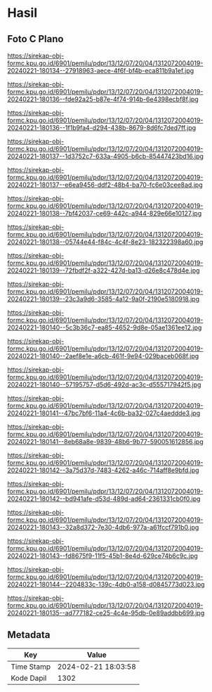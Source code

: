 # Hasil

## Foto C Plano

https://sirekap-obj-formc.kpu.go.id/6901/pemilu/pdpr/13/12/07/20/04/1312072004019-20240221-180134--27918963-aece-4f6f-bf4b-eca811b9a1ef.jpg

https://sirekap-obj-formc.kpu.go.id/6901/pemilu/pdpr/13/12/07/20/04/1312072004019-20240221-180136--fde92a25-b87e-4f74-914b-6e4398ecbf8f.jpg

https://sirekap-obj-formc.kpu.go.id/6901/pemilu/pdpr/13/12/07/20/04/1312072004019-20240221-180136--1f1b9fa4-d294-438b-8679-8d6fc7ded7ff.jpg

https://sirekap-obj-formc.kpu.go.id/6901/pemilu/pdpr/13/12/07/20/04/1312072004019-20240221-180137--1d3752c7-633a-4905-b6cb-85447423bd16.jpg

https://sirekap-obj-formc.kpu.go.id/6901/pemilu/pdpr/13/12/07/20/04/1312072004019-20240221-180137--e6ea9456-ddf2-48b4-ba70-fc6e03cee8ad.jpg

https://sirekap-obj-formc.kpu.go.id/6901/pemilu/pdpr/13/12/07/20/04/1312072004019-20240221-180138--7bf42037-ce69-442c-a944-829e66e10127.jpg

https://sirekap-obj-formc.kpu.go.id/6901/pemilu/pdpr/13/12/07/20/04/1312072004019-20240221-180138--05744e44-f84c-4c4f-8e23-182322398a60.jpg

https://sirekap-obj-formc.kpu.go.id/6901/pemilu/pdpr/13/12/07/20/04/1312072004019-20240221-180139--72fbdf2f-a322-427d-ba13-d26e8c478d4e.jpg

https://sirekap-obj-formc.kpu.go.id/6901/pemilu/pdpr/13/12/07/20/04/1312072004019-20240221-180139--23c3a9d6-3585-4a12-9a0f-2190e5180918.jpg

https://sirekap-obj-formc.kpu.go.id/6901/pemilu/pdpr/13/12/07/20/04/1312072004019-20240221-180140--5c3b36c7-ea85-4652-9d8e-05ae1361ee12.jpg

https://sirekap-obj-formc.kpu.go.id/6901/pemilu/pdpr/13/12/07/20/04/1312072004019-20240221-180140--2aef8e1e-a6cb-461f-9e94-029baceb068f.jpg

https://sirekap-obj-formc.kpu.go.id/6901/pemilu/pdpr/13/12/07/20/04/1312072004019-20240221-180140--57195757-d5d6-492d-ac3c-d555717942f5.jpg

https://sirekap-obj-formc.kpu.go.id/6901/pemilu/pdpr/13/12/07/20/04/1312072004019-20240221-180141--47bc7bf6-11a4-4c6b-ba32-027c4aeddde3.jpg

https://sirekap-obj-formc.kpu.go.id/6901/pemilu/pdpr/13/12/07/20/04/1312072004019-20240221-180141--8eb68a8e-9839-48b6-9b77-590051612856.jpg

https://sirekap-obj-formc.kpu.go.id/6901/pemilu/pdpr/13/12/07/20/04/1312072004019-20240221-180142--3a75d37d-7483-4262-a46c-714aff8e9bfd.jpg

https://sirekap-obj-formc.kpu.go.id/6901/pemilu/pdpr/13/12/07/20/04/1312072004019-20240221-180142--bd941afe-d53d-489d-ad64-2361331cb0f0.jpg

https://sirekap-obj-formc.kpu.go.id/6901/pemilu/pdpr/13/12/07/20/04/1312072004019-20240221-180143--32a8d372-7e30-4db6-977a-a61fccf791b0.jpg

https://sirekap-obj-formc.kpu.go.id/6901/pemilu/pdpr/13/12/07/20/04/1312072004019-20240221-180143--fd8675f9-11f5-45b1-8e4d-629ce74b6c9c.jpg

https://sirekap-obj-formc.kpu.go.id/6901/pemilu/pdpr/13/12/07/20/04/1312072004019-20240221-180144--2204833c-139c-4db0-a158-d0845773d023.jpg

https://sirekap-obj-formc.kpu.go.id/6901/pemilu/pdpr/13/12/07/20/04/1312072004019-20240221-180135--ad777182-ce25-4c4e-95db-0e89addbb699.jpg


## Metadata

| Key        | Value               |
| ---------- | ------------------- |
| Time Stamp | 2024-02-21 18:03:58 |
| Kode Dapil | 1302                |



